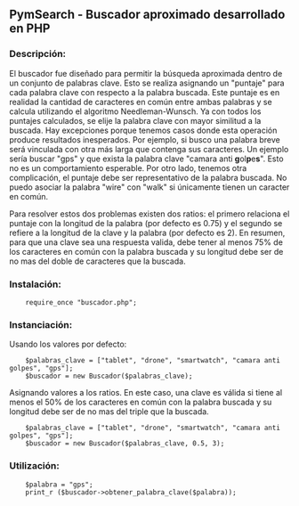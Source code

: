 ## PymSearch - Buscador aproximado desarrollado en PHP
### Descripción:

El buscador fue diseñado para permitir la búsqueda aproximada dentro de un conjunto de palabras clave. Esto se realiza asignando un "puntaje" para cada palabra clave con respecto a la palabra buscada.
Este puntaje es en realidad la cantidad de caracteres en común entre ambas palabras y se calcula utilizando el algoritmo Needleman-Wunsch. Ya con todos los puntajes calculados, se elije la palabra clave con mayor similitud a la buscada.
Hay excepciones porque tenemos casos donde esta operación produce resultados inesperados. Por ejemplo, si busco una palabra breve será vinculada con otra más larga que contenga sus caracteres. 
Un ejemplo sería buscar "gps" y que exista la palabra clave "camara anti **g**ol**p**e**s**". Esto no es un comportamiento esperable. Por otro lado, tenemos otra complicación, el puntaje debe ser representativo de la palabra buscada. 
No puedo asociar la palabra "wire" con "walk" si únicamente tienen un caracter en común. 

Para resolver estos dos problemas existen dos ratios: el primero relaciona el puntaje con la longitud de la palabra (por defecto es 0.75) y el segundo se refiere a la longitud de la clave y la palabra (por defecto es 2). En resumen,
para que una clave sea una respuesta valida, debe tener al menos 75% de los caracteres en común con la palabra buscada y su longitud debe ser de no mas del doble de caracteres que la buscada.

### Instalación: 
```php5
	require_once "buscador.php";
```	
### Instanciación: 
Usando los valores por defecto:
```php5
	$palabras_clave = ["tablet", "drone", "smartwatch", "camara anti golpes", "gps"];
	$buscador = new Buscador($palabras_clave);
```
Asignando valores a los ratios. En este caso, una clave es válida si tiene al menos el 50% de los caracteres en común con la palabra buscada y su longitud debe ser de no mas del triple que la buscada. 
```php5
	$palabras_clave = ["tablet", "drone", "smartwatch", "camara anti golpes", "gps"];
	$buscador = new Buscador($palabras_clave, 0.5, 3);
```
### Utilización: 
```php5
	$palabra = "gps";
	print_r ($buscador->obtener_palabra_clave($palabra));
```

